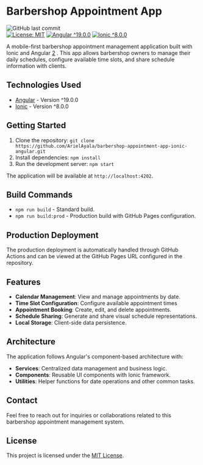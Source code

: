 # Barbershop Appointment App  
  
![GitHub last commit](https://img.shields.io/github/last-commit/ArielAyala/barbershop-appointment-app-ionic-angular)  
[![License: MIT](https://img.shields.io/badge/License‑MIT-yellow.svg)](https://opensource.org/licenses/MIT)
[![Angular ^19.0.0](https://img.shields.io/badge/Angular-%5E19.0.0-DD0031?logo=angular&logoColor=white&style=flat-square)](https://angular.io/)
[![Ionic ^8.0.0](https://img.shields.io/badge/Ionic-%5E8.0.0-3880FF?logo=ionic&logoColor=white&style=flat-square)](https://ionicframework.com/)

  
A mobile-first barbershop appointment management application built with Ionic and Angular [2](#0-1) . This app allows barbershop owners to manage their daily schedules, configure available time slots, and share schedule information with clients.  
  
## Technologies Used  
  
- [Angular](https://angular.io/) - Version ^19.0.0 
- [Ionic](https://ionicframework.com/) - Version ^8.0.0 
 
  
## Getting Started  
  
1. Clone the repository: `git clone https://github.com/ArielAyala/barbershop-appointment-app-ionic-angular.git`  
2. Install dependencies: `npm install`  
3. Run the development server: `npm start`    
  
The application will be available at `http://localhost:4202`.  
  
## Build Commands  
  
- `npm run build` - Standard build. 
- `npm run build:prod` - Production build with GitHub Pages configuration.

  
## Production Deployment  
  
The production deployment is automatically handled through GitHub Actions and can be viewed at the GitHub Pages URL configured in the repository.  
  
## Features  
  
- **Calendar Management**: View and manage appointments by date.
- **Time Slot Configuration**: Configure available appointment times   
- **Appointment Booking**: Create, edit, and delete appointments.   
- **Schedule Sharing**: Generate and share visual schedule representations.
- **Local Storage**: Client-side data persistence.
  
## Architecture  
  
The application follows Angular's component-based architecture with:  
  
- **Services**: Centralized data management and business logic.
- **Components**: Reusable UI components with Ionic framework.
- **Utilities**: Helper functions for date operations and other common tasks.
  
## Contact  
  
Feel free to reach out for inquiries or collaborations related to this barbershop appointment management system.  
  
## License  
  
This project is licensed under the [MIT License](LICENSE).
